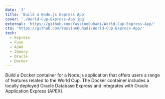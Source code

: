 ```yaml
---
date: '3'
title: 'Build a Node.js Express App'
cover: './World-Cup-Express-App.jpg'
external: 'https://github.com/YassineOuhadi/World-Cup-Express-App/'
cta: 'https://github.com/YassineOuhadi/World-Cup-Express-App/'
tech:
  - Express
  - Fuse
  - AJAX
  - JQuery
  - Oracle
  - Docker
---
```


Build a Docker container for a Node.js application that offers users a range of features related to the World Cup. The Docker container includes a locally deployed Oracle Database Express and integrates with Oracle Application Express (APEX).